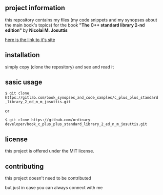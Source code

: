 project information
-------------------

this repository contains my files 
(my code snippets and my synopses about the main book's topics) 
for the book  **"The C++ standard library 2-nd edition"** 
by **Nicolai M. Josuttis**

 
[here is the link to it's site](http://www.amazon.com/The-Standard-Library-Tutorial-Reference/dp/0321623215) 


installation
------------

simply copy (clone the repository) and see and read it

 
sasic usage
-----------
 
`$ git clone
https://gitlab.com/book_synopses_and_code_samples/c_plus_plus_standard_library_2_ed_n_m_josuttis.git`

or

`$ git clone
https://github.com/ordinary-developer/book_c_plus_plus_standard_library_2_ed_n_m_josuttis.git`

 
license
-------

this project is offered under the MIT license.


contributing
------------

this project doesn't need to be contributed

but just in case you can always connect with me
